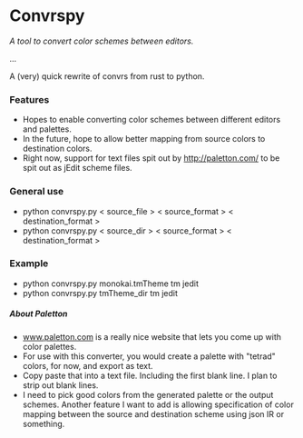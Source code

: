 # Convrspy

*A tool to convert color schemes between editors.*

...

A (very) quick rewrite of convrs from rust to python.

### Features

- Hopes to enable converting color schemes between different editors and palettes.
- In the future, hope to allow better mapping from source colors to destination colors.
- Right now, support for text files spit out by http://paletton.com/ to be spit out as jEdit scheme files.


### General use

- python convrspy.py < source_file > < source_format > < destination_format >
- python convrspy.py < source_dir > < source_format > < destination_format >

### Example

- python convrspy.py monokai.tmTheme tm jedit
- python convrspy.py tmTheme_dir tm jedit

##### About Paletton

- www.paletton.com is a really nice website that lets you come up with color palettes.
- For use with this converter, you would create a palette with "tetrad" colors, for now, and export as text.
- Copy paste that into a text file. Including the first blank line. I plan to strip out blank lines.
- I need to pick good colors from the generated palette or the output schemes. Another feature I want to add is allowing specification of color mapping between the source and destination scheme using json IR or something.
